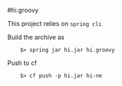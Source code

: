 #hi.groovy

This project relies on `spring cli`

Build the archive as 
```
	$> spring jar hi.jar hi.groovy
```

Push to cf
```
	$> cf push -p hi.jar hi-ne
```
